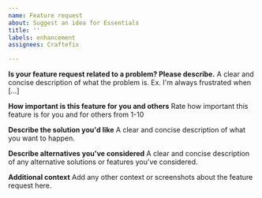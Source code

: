 ```yaml
---
name: Feature request
about: Suggest an idea for Essentials
title: ''
labels: enhancement
assignees: Craftefix

---
```


**Is your feature request related to a problem? Please describe.**
A clear and concise description of what the problem is. Ex. I'm always frustrated when [...]

**How important is this feature for you and others**
Rate how important this feature is for you and for others from 1-10

**Describe the solution you'd like**
A clear and concise description of what you want to happen.

**Describe alternatives you've considered**
A clear and concise description of any alternative solutions or features you've considered.

**Additional context**
Add any other context or screenshots about the feature request here.
